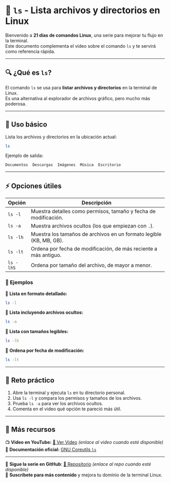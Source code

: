 # 📂 `ls` - Lista archivos y directorios en Linux  

Bienvenido a **21 días de comandos Linux**, una serie para mejorar tu flujo en la terminal.  
Este documento complementa el video sobre el comando `ls` y te servirá como referencia rápida.  

---

## 🔍 ¿Qué es `ls`?  

El comando `ls` se usa para **listar archivos y directorios** en la terminal de Linux.  
Es una alternativa al explorador de archivos gráfico, pero mucho más poderosa.  

---

## 📌 Uso básico  

Lista los archivos y directorios en la ubicación actual:  

```bash
ls
```

Ejemplo de salida:  

```
Documentos  Descargas  Imágenes  Música  Escritorio
```

---

## ⚡ Opciones útiles  

| Opción  | Descripción |
|---------|------------|
| `ls -l` | Muestra detalles como permisos, tamaño y fecha de modificación. |
| `ls -a` | Muestra archivos ocultos (los que empiezan con `.`). |
| `ls -lh` | Muestra los tamaños de archivos en un formato legible (KB, MB, GB). |
| `ls -lt` | Ordena por fecha de modificación, de más reciente a más antiguo. |
| `ls -lhS` | Ordena por tamaño del archivo, de mayor a menor. |

### 📝 Ejemplos  

🔹 **Lista en formato detallado:**  
```bash
ls -l
```
🔹 **Lista incluyendo archivos ocultos:**  
```bash
ls -a
```
🔹 **Lista con tamaños legibles:**  
```bash
ls -lh
```
🔹 **Ordena por fecha de modificación:**  
```bash
ls -lt
```

---

## 🎯 Reto práctico  

1. Abre la terminal y ejecuta `ls` en tu directorio personal.  
2. Usa `ls -l` y compara los permisos y tamaños de los archivos.  
3. Prueba `ls -a` para ver los archivos ocultos.  
4. Comenta en el video qué opción te pareció más útil.  

---

## 📢 Más recursos  

📺 **Video en YouTube:** [🔗 Ver Video](#) *(enlace al video cuando esté disponible)*  
📖 **Documentación oficial:** [GNU Coreutils `ls`](https://www.gnu.org/software/coreutils/manual/html_node/ls-invocation.html)  

---

🚀 **Sigue la serie en GitHub**: [🔗 Repositorio](#) *(enlace al repo cuando esté disponible)*  
🔔 **Suscríbete para más contenido** y mejora tu dominio de la terminal Linux.  

